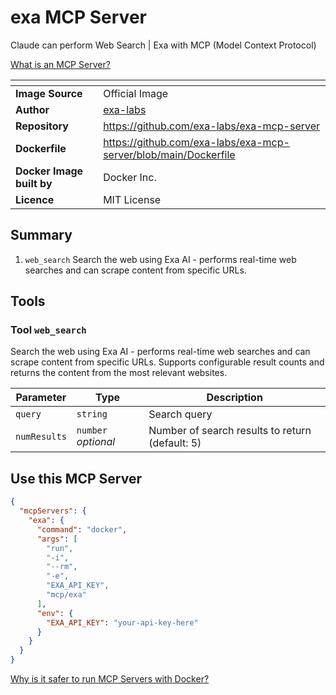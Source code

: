 # exa MCP Server

Claude can perform Web Search | Exa with MCP (Model Context Protocol)

[What is an MCP Server?](https://www.anthropic.com/news/model-context-protocol)

|<!-- -->|<!-- -->|
|-|-|
**Image Source**|Official Image
|**Author**|[exa-labs](https://github.com/exa-labs)
**Repository**|https://github.com/exa-labs/exa-mcp-server
**Dockerfile**|https://github.com/exa-labs/exa-mcp-server/blob/main/Dockerfile
**Docker Image built by**|Docker Inc.
**Licence**|MIT License

## Summary
1. `web_search` Search the web using Exa AI - performs real-time web searches and can scrape content from specific URLs.

## Tools

### Tool `web_search`
Search the web using Exa AI - performs real-time web searches and can scrape content from specific URLs. Supports configurable result counts and returns the content from the most relevant websites.

Parameter|Type|Description
-|-|-
`query`|`string`|Search query
`numResults`|`number` *optional*|Number of search results to return (default: 5)

## Use this MCP Server

```json
{
  "mcpServers": {
    "exa": {
      "command": "docker",
      "args": [
        "run",
        "-i",
        "--rm",
        "-e",
        "EXA_API_KEY",
        "mcp/exa"
      ],
      "env": {
        "EXA_API_KEY": "your-api-key-here"
      }
    }
  }
}
```

[Why is it safer to run MCP Servers with Docker?](https://www.docker.com/blog/the-model-context-protocol-simplifying-building-ai-apps-with-anthropic-claude-desktop-and-docker/)
